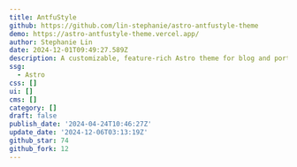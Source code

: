 ```yaml
---
title: AntfuStyle
github: https://github.com/lin-stephanie/astro-antfustyle-theme
demo: https://astro-antfustyle-theme.vercel.app/
author: Stephanie Lin
date: 2024-12-01T09:49:27.589Z
description: A customizable, feature-rich Astro theme for blog and portfolio creation.
ssg:
  - Astro
css: []
ui: []
cms: []
category: []
draft: false
publish_date: '2024-04-24T10:46:27Z'
update_date: '2024-12-06T03:13:19Z'
github_star: 74
github_fork: 12
---
```

